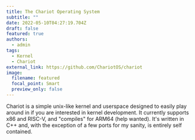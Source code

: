 ```yaml
---
title: The Chariot Operating System
subtitle: ""
date: 2022-05-10T04:27:19.704Z
draft: false
featured: true
authors:
  - admin
tags:
  - Kernel
  - Chariot
external_link: https://github.com/ChariotOS/chariot
image:
  filename: featured
  focal_point: Smart
  preview_only: false
---
```

Chariot is a simple unix-like kernel and userspace designed to easily play around in if you are interested in kernel development. It currently supports x86 and RISC-V, and "compiles" for ARM64 (help wanted). It's written in C++ and, with the exception of a few ports for my sanity, is entirely self contained.